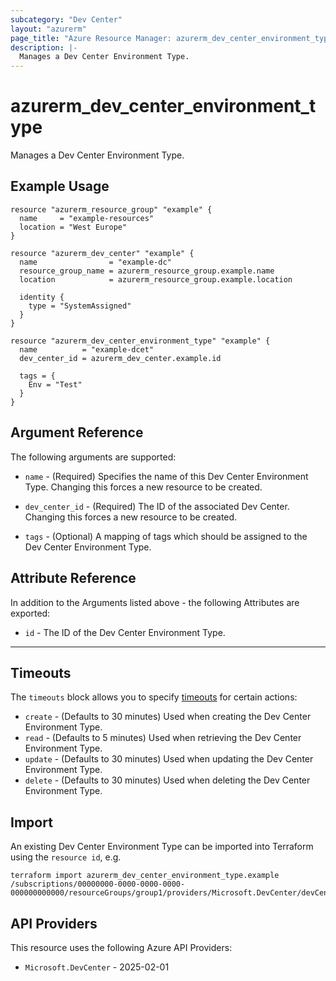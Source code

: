 ```yaml
---
subcategory: "Dev Center"
layout: "azurerm"
page_title: "Azure Resource Manager: azurerm_dev_center_environment_type"
description: |-
  Manages a Dev Center Environment Type.
---
```


# azurerm_dev_center_environment_type

Manages a Dev Center Environment Type.

## Example Usage

```hcl
resource "azurerm_resource_group" "example" {
  name     = "example-resources"
  location = "West Europe"
}

resource "azurerm_dev_center" "example" {
  name                = "example-dc"
  resource_group_name = azurerm_resource_group.example.name
  location            = azurerm_resource_group.example.location

  identity {
    type = "SystemAssigned"
  }
}

resource "azurerm_dev_center_environment_type" "example" {
  name          = "example-dcet"
  dev_center_id = azurerm_dev_center.example.id

  tags = {
    Env = "Test"
  }
}
```

## Argument Reference

The following arguments are supported:

* `name` - (Required) Specifies the name of this Dev Center Environment Type. Changing this forces a new resource to be created.

* `dev_center_id` - (Required) The ID of the associated Dev Center. Changing this forces a new resource to be created.

* `tags` - (Optional) A mapping of tags which should be assigned to the Dev Center Environment Type.

## Attribute Reference

In addition to the Arguments listed above - the following Attributes are exported:

* `id` - The ID of the Dev Center Environment Type.

---

## Timeouts

The `timeouts` block allows you to specify [timeouts](https://developer.hashicorp.com/terraform/language/resources/configure#define-operation-timeouts) for certain actions:

* `create` - (Defaults to 30 minutes) Used when creating the Dev Center Environment Type.
* `read` - (Defaults to 5 minutes) Used when retrieving the Dev Center Environment Type.
* `update` - (Defaults to 30 minutes) Used when updating the Dev Center Environment Type.
* `delete` - (Defaults to 30 minutes) Used when deleting the Dev Center Environment Type.

## Import

An existing Dev Center Environment Type can be imported into Terraform using the `resource id`, e.g.

```shell
terraform import azurerm_dev_center_environment_type.example /subscriptions/00000000-0000-0000-0000-000000000000/resourceGroups/group1/providers/Microsoft.DevCenter/devCenters/dc1/environmentTypes/et1
```

## API Providers
<!-- This section is generated, changes will be overwritten -->
This resource uses the following Azure API Providers:

* `Microsoft.DevCenter` - 2025-02-01
